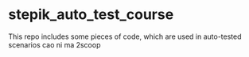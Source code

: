 # stepik_auto_test_course
This repo includes some pieces of code, which are used in auto-tested scenarios
cao ni ma 2scoop
